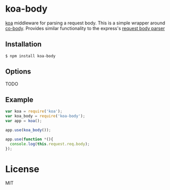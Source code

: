 
# koa-body

  [koa](https://github.com/koajs/koa) middleware for parsing a request body. This is a simple wrapper around [co-body](https://github.com/co/co-body). Provides similar functionality to the express's [request body parser](http://expressjs.com/api.html#req.body)

## Installation

```
$ npm install koa-body
```

## Options

  TODO
  
## Example

```js
var koa = require('koa');
var koa_body = require('koa-body');
var app = koa();

app.use(koa_body());

app.use(function *(){
  console.log(this.request.req.body);
});

```

# License

  MIT
